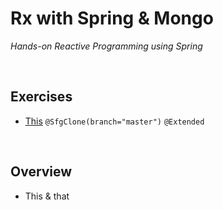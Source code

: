 # Rx with Spring & Mongo
*Hands-on Reactive Programming using Spring*

<br>

## Exercises
* [This](./exercises/spring5-reactive-mongo-recipe-app) `@SfgClone(branch="master")` `@Extended`

<br>

## Overview
* This & that
